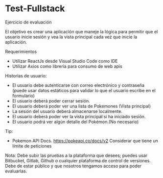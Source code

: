 # Test-Fullstack

Ejercicio de evaluación

El objetivo es crear una aplicación que maneje la lógica para permitir que el usuario inicie sesión y vea la vista principal cada vez que inicie la aplicación.

Requerimientos

* Utilizar ReactJs desde Visual Studio Code como IDE
* Utilizar Axios como libreria para consumo de web apis

Historias de usuario:

* El usuario debe autenticarse con correo electrónico y contraseña (puede usar datos estáticos para validar lo que el usuario escribe en el formulario)
* El usuario deberá poder cerrar sesión.
* El usuario deberá poder ver una lista de Pokemones (Vista principal)
* La sesión del usuario deberá almacenarse localmente.
* El usuario deberá poder ver la vista principal si ha iniciado sesión.
* El usuario podrá ver algún detalle del Pokémon.(No necesario)

Tip:
* Pokemon API Docs. https://pokeapi.co/docs/v2 Considerar que tiene un límite de peticiones

Nota: Debe subir las pruebas a la plataforma que desees; puedes usar Bitbucket, Gitlab, Github o cualquier plataforma de control de versiones. Debe de estar público y que nosotros tengamos acceso para poder evaluarlas.
